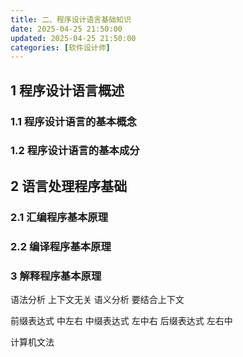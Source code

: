 ```yaml
---
title: 二、程序设计语言基础知识
date: 2025-04-25 21:50:00
updated: 2025-04-25 21:50:00
categories: [软件设计师]
---
```


## 1 程序设计语言概述

### 1.1 程序设计语言的基本概念

<!-- more -->

### 1.2 程序设计语言的基本成分

## 2 语言处理程序基础

### 2.1 汇编程序基本原理

### 2.2 编译程序基本原理

### 3 解释程序基本原理

语法分析 上下文无关
语义分析 要结合上下文

前缀表达式 中左右
中缀表达式 左中右
后缀表达式 左右中

计算机文法
